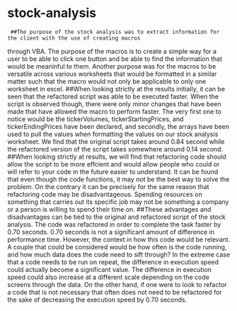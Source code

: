 # stock-analysis
     ##The purpose of the stock analysis was to extract information for the client with the use of creating macros
through VBA. The purpose of the macros is to create a simple way for a user to be able to click one button and be
able to find the information that would be meaninful to them. Another purpose was for the macros to be versatile
across various worksheets that would be formatted in a similar matter such that the macro would not only be
applicable to only one worksheet in excel.
     ##When looking strictly at the results initially, it can be seen that the refactored script was able to be
executed faster. When the script is observed though, there were only minor changes that have been made that have
allowed the macro to perform faster. The very first one to notice would be the tickerVolumes, tickerStartingPrices,
and tickerEndingPrices have been declared, and secondly, the arrays have been used to pull the values when formatting
the values on our stock analysis worksheet. We find that the original script takes around 0.84 second while the
refactored version of the script takes somewhere around 0.14 second.
     ##When looking strictly at results, we will find that refactoring code should allow the script to be more
effcient and would allow people who could or will refer to your code in the future easier to understand. It can
be found that even though the code functions, it may not be the best way to solve the problem. On the contrary it
can be precisely for the same reason that refactoring code may be disadvantageous. Spending resources on something
that carries out its specific job may not be something a company or a person is willing to spend their time on.
     ##These advantages and disadvantages can be tied to the original and refactored script of the stock analysis.
The code was refactored in order to complete the task faster by 0.70 seconds. 0.70 seconds is not a significant
amount of difference in performance time. However, the context in how this code would be relevant. A couple that could
be considered would be how often is the code running, and how much data does the code need to sift through? In the
extreme case that a code needs to be run on repeat, the difference in execution speed could actually become a
significant value. The difference in execution speed could also increase at a different scale depending on the code
screens through the data. On the other hand, if one were to look to refactor a code that is not necessary that often
does not need to be refactored for the sake of decreasing the execution speed by 0.70 seconds. 